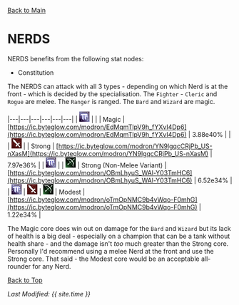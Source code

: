 [Back to Main](index.md)

# NERDS

NERDS benefits from the following stat nodes:
* Constitution

The NERDS can attack with all 3 types - depending on which Nerd is at the front - which is decided by the specialisation. The `Fighter` - `Cleric` and `Rogue` are melee. The `Ranger` is ranged. The `Bard` and `Wizard` are magic.

|---|---|---|---|---|---|
| ![Magic Icon](images\magic.png) |   |   | Magic | [https://ic.byteglow.com/modron/EdMqmTlpV9h_fYXvI4Dp6](https://ic.byteglow.com/modron/EdMqmTlpV9h_fYXvI4Dp6) | 3.88e40% |
|   | ![Melee Icon](images\melee.png) |   | Strong | [https://ic.byteglow.com/modron/YN9lgqcCRjPb_US-nXasM](https://ic.byteglow.com/modron/YN9lgqcCRjPb_US-nXasM) | 7.97e36% |
| ![Magic Icon](images\magic.png) |   | ![Ranged Icon](images\ranged.png) | Strong (Non-Melee Variant) | [https://ic.byteglow.com/modron/OBmLhyuS_WAl-Y03TmHC6](https://ic.byteglow.com/modron/OBmLhyuS_WAl-Y03TmHC6) | 6.52e34% |
| ![Magic Icon](images\magic.png) | ![Melee Icon](images\melee.png) | ![Ranged Icon](images\ranged.png) | Modest | [https://ic.byteglow.com/modron/oTmOpNMC9b4vWqo-F0mhG](https://ic.byteglow.com/modron/oTmOpNMC9b4vWqo-F0mhG) | 1.22e34% |

The Magic core does win out on damage for the `Bard` and `Wizard` but its lack of health is a big deal - especially on a champion that can be a tank without health share - and the damage isn't *too* much greater than the Strong core. Personally I'd recommend using a melee Nerd at the front and use the Strong core. That said - the Modest core would be an acceptable all-rounder for any Nerd.

[Back to Top](#top)

*Last Modified: {{ site.time }}*